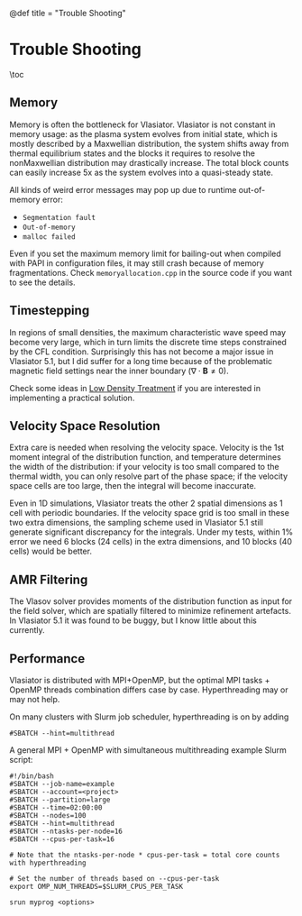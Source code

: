 @def title = "Trouble Shooting"

# Trouble Shooting

\toc

## Memory

Memory is often the bottleneck for Vlasiator. Vlasiator is not constant in memory usage: as the plasma system evolves from initial state, which is mostly described by a Maxwellian distribution, the system shifts away from thermal equilibrium states and the blocks it requires to resolve the nonMaxwellian distribution may drastically increase. The total block counts can easily increase 5x as the system evolves into a quasi-steady state.

All kinds of weird error messages may pop up due to runtime out-of-memory error:
* `Segmentation fault`
* `Out-of-memory`
* `malloc failed`

Even if you set the maximum memory limit for bailing-out when compiled with PAPI in configuration files, it may still crash because of memory fragmentations.
Check `memoryallocation.cpp` in the source code if you want to see the details.

## Timestepping

In regions of small densities, the maximum characteristic wave speed may become very large, which in turn limits the discrete time steps constrained by the CFL condition. Surprisingly this has not become a major issue in Vlasiator 5.1, but I did suffer for a long time because of the problematic magnetic field settings near the inner boundary ($\nabla\cdot\mathbf{B}\neq 0$). 

Check some ideas in [Low Density Treatment](https://henry2004y.github.io/vlasiator_manual/menu7/#low_density_treatment) if you are interested in implementing a practical solution.

## Velocity Space Resolution

Extra care is needed when resolving the velocity space. Velocity is the 1st moment integral of the distribution function, and temperature determines the width of the distribution: if your velocity is too small compared to the thermal width, you can only resolve part of the phase space; if the velocity space cells are too large, then the integral will become inaccurate.

Even in 1D simulations, Vlasiator treats the other 2 spatial dimensions as 1 cell with periodic boundaries. If the velocity space grid is too small in these two extra dimensions, the sampling scheme used in Vlasiator 5.1 still generate significant discrepancy for the integrals. Under my tests, within 1% error we need 6 blocks (24 cells) in the extra dimensions, and 10 blocks (40 cells) would be better.

## AMR Filtering

The Vlasov solver provides moments of the distribution function as input for the field solver, which are spatially filtered to minimize refinement artefacts. In Vlasiator 5.1 it was found to be buggy, but I know little about this currently.


## Performance

Vlasiator is distributed with MPI+OpenMP, but the optimal MPI tasks + OpenMP threads combination differs case by case. Hyperthreading may or may not help.

On many clusters with Slurm job scheduler, hyperthreading is on by adding
```shell
#SBATCH --hint=multithread
```

A general MPI + OpenMP with simultaneous multithreading example Slurm script:
```shell
#!/bin/bash
#SBATCH --job-name=example
#SBATCH --account=<project>
#SBATCH --partition=large
#SBATCH --time=02:00:00
#SBATCH --nodes=100
#SBATCH --hint=multithread
#SBATCH --ntasks-per-node=16
#SBATCH --cpus-per-task=16

# Note that the ntasks-per-node * cpus-per-task = total core counts with hyperthreading

# Set the number of threads based on --cpus-per-task
export OMP_NUM_THREADS=$SLURM_CPUS_PER_TASK

srun myprog <options>
```